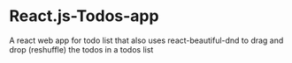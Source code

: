 # React.js-Todos-app
A react web app for todo list that also uses react-beautiful-dnd to drag and drop (reshuffle) the todos in a todos list
